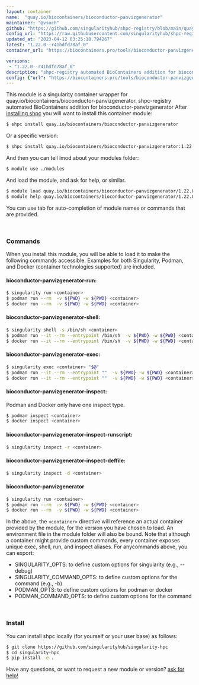 ```yaml
---
layout: container
name:  "quay.io/biocontainers/bioconductor-panvizgenerator"
maintainer: "@vsoch"
github: "https://github.com/singularityhub/shpc-registry/blob/main/quay.io/biocontainers/bioconductor-panvizgenerator/container.yaml"
config_url: "https://raw.githubusercontent.com/singularityhub/shpc-registry/main/quay.io/biocontainers/bioconductor-panvizgenerator/container.yaml"
updated_at: "2023-04-12 03:25:18.794267"
latest: "1.22.0--r41hdfd78af_0"
container_url: "https://biocontainers.pro/tools/bioconductor-panvizgenerator"

versions:
 - "1.22.0--r41hdfd78af_0"
description: "shpc-registry automated BioContainers addition for bioconductor-panvizgenerator"
config: {"url": "https://biocontainers.pro/tools/bioconductor-panvizgenerator", "maintainer": "@vsoch", "description": "shpc-registry automated BioContainers addition for bioconductor-panvizgenerator", "latest": {"1.22.0--r41hdfd78af_0": "sha256:0ec433cc0d04f2e700c5d1fb0ac3aa34fa8ae12924eb4c54f44a72042378c41c"}, "tags": {"1.22.0--r41hdfd78af_0": "sha256:0ec433cc0d04f2e700c5d1fb0ac3aa34fa8ae12924eb4c54f44a72042378c41c"}, "docker": "quay.io/biocontainers/bioconductor-panvizgenerator"}
---
```


This module is a singularity container wrapper for quay.io/biocontainers/bioconductor-panvizgenerator.
shpc-registry automated BioContainers addition for bioconductor-panvizgenerator
After [installing shpc](#install) you will want to install this container module:


```bash
$ shpc install quay.io/biocontainers/bioconductor-panvizgenerator
```

Or a specific version:

```bash
$ shpc install quay.io/biocontainers/bioconductor-panvizgenerator:1.22.0--r41hdfd78af_0
```

And then you can tell lmod about your modules folder:

```bash
$ module use ./modules
```

And load the module, and ask for help, or similar.

```bash
$ module load quay.io/biocontainers/bioconductor-panvizgenerator/1.22.0--r41hdfd78af_0
$ module help quay.io/biocontainers/bioconductor-panvizgenerator/1.22.0--r41hdfd78af_0
```

You can use tab for auto-completion of module names or commands that are provided.

<br>

### Commands

When you install this module, you will be able to load it to make the following commands accessible.
Examples for both Singularity, Podman, and Docker (container technologies supported) are included.

#### bioconductor-panvizgenerator-run:

```bash
$ singularity run <container>
$ podman run --rm  -v ${PWD} -w ${PWD} <container>
$ docker run --rm  -v ${PWD} -w ${PWD} <container>
```

#### bioconductor-panvizgenerator-shell:

```bash
$ singularity shell -s /bin/sh <container>
$ podman run --it --rm --entrypoint /bin/sh  -v ${PWD} -w ${PWD} <container>
$ docker run --it --rm --entrypoint /bin/sh  -v ${PWD} -w ${PWD} <container>
```

#### bioconductor-panvizgenerator-exec:

```bash
$ singularity exec <container> "$@"
$ podman run --it --rm --entrypoint ""  -v ${PWD} -w ${PWD} <container> "$@"
$ docker run --it --rm --entrypoint ""  -v ${PWD} -w ${PWD} <container> "$@"
```

#### bioconductor-panvizgenerator-inspect:

Podman and Docker only have one inspect type.

```bash
$ podman inspect <container>
$ docker inspect <container>
```

#### bioconductor-panvizgenerator-inspect-runscript:

```bash
$ singularity inspect -r <container>
```

#### bioconductor-panvizgenerator-inspect-deffile:

```bash
$ singularity inspect -d <container>
```



#### bioconductor-panvizgenerator

```bash
$ singularity run <container>
$ podman run --rm  -v ${PWD} -w ${PWD} <container>
$ docker run --rm  -v ${PWD} -w ${PWD} <container>
```


In the above, the `<container>` directive will reference an actual container provided
by the module, for the version you have chosen to load. An environment file in the
module folder will also be bound. Note that although a container
might provide custom commands, every container exposes unique exec, shell, run, and
inspect aliases. For anycommands above, you can export:

 - SINGULARITY_OPTS: to define custom options for singularity (e.g., --debug)
 - SINGULARITY_COMMAND_OPTS: to define custom options for the command (e.g., -b)
 - PODMAN_OPTS: to define custom options for podman or docker
 - PODMAN_COMMAND_OPTS: to define custom options for the command

<br>

### Install

You can install shpc locally (for yourself or your user base) as follows:

```bash
$ git clone https://github.com/singularityhub/singularity-hpc
$ cd singularity-hpc
$ pip install -e .
```

Have any questions, or want to request a new module or version? [ask for help!](https://github.com/singularityhub/singularity-hpc/issues)